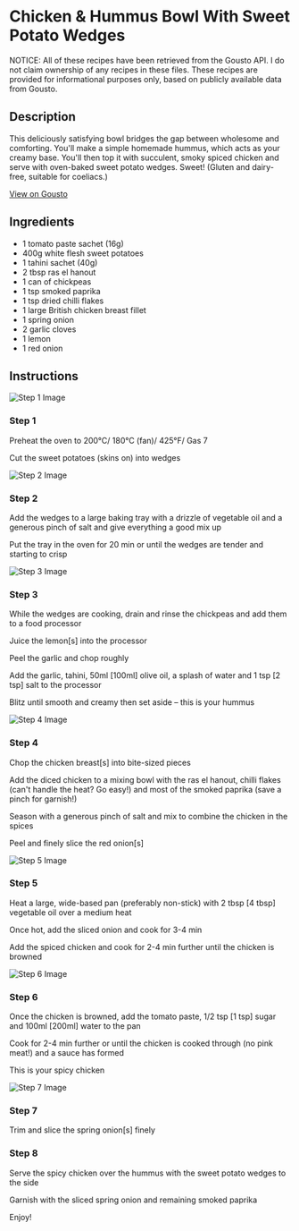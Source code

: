 # Chicken & Hummus Bowl With Sweet Potato Wedges

NOTICE: All of these recipes have been retrieved from the Gousto API. I do not claim ownership of any recipes in these files. These recipes are provided for informational purposes only, based on publicly available data from Gousto.

## Description

This deliciously satisfying bowl bridges the gap between wholesome and comforting. You'll make a simple homemade hummus, which acts as your creamy base. You'll then top it with succulent, smoky spiced chicken and serve with oven-baked sweet potato wedges. Sweet! (Gluten and dairy-free, suitable for coeliacs.)

[View on Gousto](https://www.gousto.co.uk/recipes/cookbook/chicken-hummus-bowl-with-sweet-potato-wedges)

## Ingredients

- 1 tomato paste sachet (16g)
- 400g white flesh sweet potatoes
- 1 tahini sachet (40g)
- 2 tbsp ras el hanout
- 1 can of chickpeas
- 1 tsp smoked paprika
- 1 tsp dried chilli flakes 
- 1 large British chicken breast fillet 
- 1 spring onion
- 2 garlic cloves 
- 1 lemon 
- 1 red onion

## Instructions

![Step 1 Image](https://production-media.gousto.co.uk/cms/recipe-step-image/801.-step-1-x200.jpg)

### Step 1

Preheat the oven to 200°C/ 180°C (fan)/ 425°F/ Gas 7


Cut the sweet potatoes (skins on) into wedges

![Step 2 Image](https://production-media.gousto.co.uk/cms/recipe-step-image/801.-step-2-x200.jpg)

### Step 2

Add the wedges to a large baking tray with a drizzle of vegetable oil and a generous pinch of salt and give everything a good mix up 


Put the tray in the oven for 20 min or until the wedges are tender and starting to crisp

![Step 3 Image](https://production-media.gousto.co.uk/cms/recipe-step-image/801.-step-3-x200.jpg)

### Step 3

While the wedges are cooking, drain and rinse the chickpeas and add them to a food processor


Juice the lemon<span class="text-danger">[s]</span> into the processor


Peel the garlic and chop roughly 


Add the garlic, tahini, 50ml <span class="text-danger">[100ml]</span> olive oil, a splash of water and 1 tsp <span class="text-danger">[2 tsp]</span> salt to the processor


Blitz until smooth and creamy then set aside – this is your hummus

![Step 4 Image](https://production-media.gousto.co.uk/cms/recipe-step-image/801.-step-4-x200.jpg)

### Step 4

Chop the chicken breast<span class="text-danger">[s]</span> into bite-sized pieces


Add the diced chicken to a mixing bowl with the ras el hanout, chilli flakes (can't handle the heat? Go easy!) and most of the smoked paprika (save a pinch for garnish!)


Season with a generous pinch of salt and mix to combine the chicken in the spices


Peel and finely slice the red onion<span class="text-danger">[s]</span>

![Step 5 Image](https://production-media.gousto.co.uk/cms/recipe-step-image/801.-step-5-x200.jpg)

### Step 5

Heat a large, wide-based pan (preferably non-stick) with 2 tbsp <span class="text-danger">[4 tbsp]</span> vegetable oil over a medium heat


Once hot, add the sliced onion and cook for 3-4 min 


Add the spiced chicken and cook for 2-4 min further until the chicken is browned

![Step 6 Image](https://production-media.gousto.co.uk/cms/recipe-step-image/801.-step-6-x200.jpg)

### Step 6

Once the chicken is browned, add the tomato paste, 1/2 tsp <span class="text-danger">[1 tsp]</span> sugar and 100ml <span class="text-danger">[200ml]</span> water to the pan


Cook for 2-4 min further or until the chicken is cooked through (no pink meat!) and a sauce has formed


This is your spicy chicken

![Step 7 Image](https://production-media.gousto.co.uk/cms/recipe-step-image/801.-step-7-x200.jpg)

### Step 7

Trim and slice the spring onion<span class="text-danger">[s]</span> finely

### Step 8

Serve the spicy chicken over the hummus with the sweet potato wedges to the side


Garnish with the sliced spring onion and remaining smoked paprika


Enjoy!

